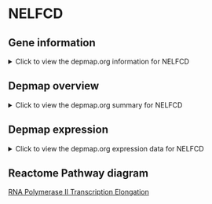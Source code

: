 <h1>NELFCD</h1>

<h2>Gene information</h2>
<details>
  <summary>Click to view the depmap.org information for NELFCD</summary>
  <iframe src="https://depmap.org/portal/gene/NELFCD?tab=about" style="border:none;width:100%;height:800px"></iframe>
</details>

<h2>Depmap overview</h2>
<details>
  <summary>Click to view the depmap.org summary for NELFCD</summary>
  <iframe src="https://depmap.org/portal/gene/NELFCD?tab=overview" style="border:none;width:100%;height:800px"></iframe>
</details>

<h2>Depmap expression</h2>
<details>
  <summary>Click to view the depmap.org expression data for NELFCD</summary>
  <iframe src="https://depmap.org/portal/gene/NELFCD?tab=characterization" style="border:none;width:100%;height:800px"></iframe>
</details>



<h2>Reactome Pathway diagram</h2>
<a href="https://reactome.org/PathwayBrowser/#/R-HSA-75955">RNA Polymerase II Transcription Elongation</a>



